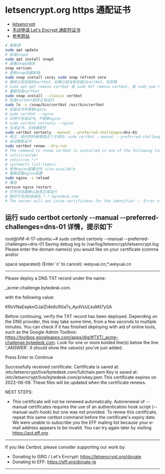 # letsencrypt.org https 通配证书

- [letsencrypt](https://letsencrypt.org)
- [手动申请 Let's Encrypt 通配符证书](https://sspai.com/post/66008)
- [参考网站](https://certbot.eff.org/instructions?ws=nginx&os=ubuntufocal)

```bash
# 更新源
sudo apt update
# 安装snapd
sudo apt install snapd
# 查看snapd版本
snap version
# 更新snap到最新版
sudo snap install core; sudo snap refresh core
# 删除之前安装的certbot，如果之前没有安装过certbot，则忽略
# sudo apt-get remove certbot 或 sudo dnf remove certbot, 或 sudo yum remove certbot
# 重新安装certbot
sudo snap install --classic certbot
# 检查certbot是否正常运行
sudo ln -s /snap/bin/certbot /usr/bin/certbot
# 安装证书并更新nginx
# sudo certbot --nginx
# 仅用于安装证书，不更新nginx
# sudo certbot certonly --nginx
# 生成证书，支持通配符
sudo certbot certonly --manual --preferred-challenges=dns-01
# 修正：续约的时候使用这个才成功：sudo certbot --manual --preferred-challenges dns certonly
# 自动更新证书
sudo certbot renew --dry-run
# The command to renew certbot is installed in one of the following locations:
# /etc/crontab/
# /etc/cron.*/*
# systemctl list-timers
# 修改nginx配置文件 site-available 
# 重新加载nginx配置
sudo nginx -s reload
# 重启
service nginx restart
# 打开浏览器确认是否正常运行
# 暂时不支持3级域名 *.*.bytedesk.com
# The server will not issue certificates for the identifier :: Error creating new order :: Cannot issue for "*.*.bytedesk.com": Domain name has more than one wildcard
```

## 运行 sudo certbot certonly --manual --preferred-challenges=dns-01 详情，提示如下

root@VM-4-17-ubuntu:~# sudo certbot certonly --manual --preferred-challenges=dns-01
Saving debug log to /var/log/letsencrypt/letsencrypt.log
Please enter the domain name(s) you would like on your certificate (comma and/or
<!-- 注意：添加多个域名，支持2级、3级通配符域名 -->
space separated) (Enter 'c' to cancel): weiyuai.cn,*.weiyuai.cn

- - - - - - - - - - - - - - - - - - - - - - - - - - - - - - - - - - - - - - - -
<!-- 添加域名解析TXT记录 -->
Please deploy a DNS TXT record under the name:

_acme-challenge.bytedesk.com.

with the following value:

KRxVNaEepknOJaIZt4e6cR0aTv_AydVsULksMiI7ySA

Before continuing, verify the TXT record has been deployed. Depending on the DNS
provider, this may take some time, from a few seconds to multiple minutes. You can
check if it has finished deploying with aid of online tools, such as the Google
Admin Toolbox: https://toolbox.googleapps.com/apps/dig/#TXT/_acme-challenge.bytedesk.com.
Look for one or more bolded line(s) below the line ';ANSWER'. It should show the
value(s) you've just added.

Press Enter to Continue

Successfully received certificate.
Certificate is saved at: /etc/letsencrypt/live/bytedesk.com/fullchain.pem
Key is saved at:         /etc/letsencrypt/live/bytedesk.com/privkey.pem
This certificate expires on 2022-06-09.
These files will be updated when the certificate renews.

NEXT STEPS:

- This certificate will not be renewed automatically. Autorenewal of --manual certificates requires the use of an authentication hook script (--manual-auth-hook) but one was not provided. To renew this certificate, repeat this same certbot command before the certificate's expiry date.
We were unable to subscribe you the EFF mailing list because your e-mail address appears to be invalid. You can try again later by visiting <https://act.eff.org>.

- - - - - - - - - - - - - - - - - - - - - - - - - - - - - - - - - - - - - - - -
If you like Certbot, please consider supporting our work by:

- Donating to ISRG / Let's Encrypt:   <https://letsencrypt.org/donate>
- Donating to EFF:                    <https://eff.org/donate-le>

- - - - - - - - - - - - - - - - - - - - - - - - - - - - - - - - - - - - - - - -
